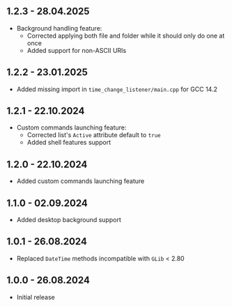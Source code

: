 ## 1.2.3 - 28.04.2025

- Background handling feature:
  - Corrected applying both file and folder while it should only do one at once
  - Added support for non-ASCII URIs

## 1.2.2 - 23.01.2025

- Added missing import in `time_change_listener/main.cpp` for GCC 14.2

## 1.2.1 - 22.10.2024

- Custom commands launching feature:
  - Corrected list's `Active` attribute default to `true`
  - Added shell features support

## 1.2.0 - 22.10.2024

- Added custom commands launching feature

## 1.1.0 - 02.09.2024

- Added desktop background support

## 1.0.1 - 26.08.2024

- Replaced `DateTime` methods incompatible with `GLib` < 2.80

## 1.0.0 - 26.08.2024

- Initial release

